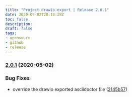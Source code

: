 ```yaml
---
title: "Project drawio-export | Release 2.0.1"
date: 2020-05-02T20:18:28Z
toc: false
description: 
draft: false
tags:
- opensoure
- github
- release
---
```

### [2.0.1](http://github.com/rlespinasse/drawio-export/compare/2.0.0...2.0.1) (2020-05-02)


### Bug Fixes

* override the drawio exported asciidoctor file ([2145b57](http://github.com/rlespinasse/drawio-export/commit/2145b57b65d073f875fdf303c32131c74169da8d))



